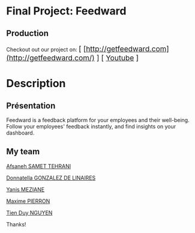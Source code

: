 # Final Project: Feedward

## Production
Checkout out our project on: 
<span style="font-size: 1.2rem">  [ [http://getfeedward.com](http://getfeedward.com/) ] <span>
<span style="font-size: 1.2rem">  [ [Youtube](https://www.youtube.com/watch?v=R-xO4rONbKM) ] <span>



# Description
## Présentation


Feedward is a feedback platform for your employees and their well-being. Follow your employees' feedback instantly, and find insights on your dashboard.


## My team


[Afsaneh SAMET TEHRANI](https://github.com/afsanehs)

[Donnatella GONZALEZ DE LINAIRES](https://github.com/donatellalnrs)

[Yanis MEZIANE](https://github.com/Meyanis95)

[Maxime PIERRON](https://github.com/MaximePierron)

[Tien Duy NGUYEN](https://github.com/tienduy-nguyen)

Thanks!
